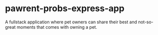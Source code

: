 # pawrent-probs-express-app
A fullstack application where pet owners can share their best and not-so-great moments that comes with owning a pet. 

